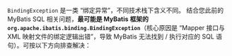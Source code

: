 `BindingException` 是一类 “绑定异常”，不同技术栈下含义不同。
结合您此前的 MyBatis SQL 相关问题，**最可能是 MyBatis 框架的`org.apache.ibatis.binding.BindingException`**（核心原因是 “Mapper 接口与 XML 映射文件的绑定逻辑出错”，导致 MyBatis 无法找到 / 执行对应的 SQL 语句）。可按以下方向排查解决：